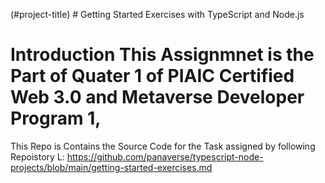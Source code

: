 (#project-title) # Getting Started Exercises with TypeScript and Node.js
# Introduction This Assignmnet is the Part of Quater 1 of PIAIC Certified Web 3.0 and Metaverse Developer Program 1,
 
This Repo is Contains the Source Code for the Task assigned by following Repoistory L: 
https://github.com/panaverse/typescript-node-projects/blob/main/getting-started-exercises.md 

 
